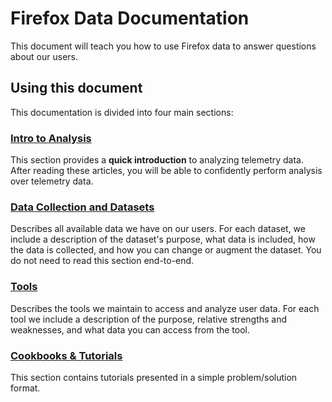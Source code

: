 # Firefox Data Documentation

This document will teach you how to use Firefox data
to answer questions about our users.

## Using this document

This documentation is divided into four main sections:

### [Intro to Analysis](concepts/learning_paths.adoc)
  This section provides a **quick introduction** to analyzing telemetry data.
  After reading these articles, you will be able to confidently perform analysis
  over telemetry data.
### [Data Collection and Datasets](data/README.md)
  Describes all available data we have on our users. 
  For each dataset, we include a description of the dataset's purpose,
  what data is included, how the data is collected,
  and how you can change or augment the dataset.
  You do not need to read this section end-to-end.
### [Tools](tools/README.md)
  Describes the tools we maintain to access and analyze user data.
  For each tool we include a description of the purpose, relative strengths
  and weaknesses, and what data you can access from the tool.
### [Cookbooks & Tutorials](tutorials/README.md)
  This section contains tutorials presented in a simple problem/solution format.


